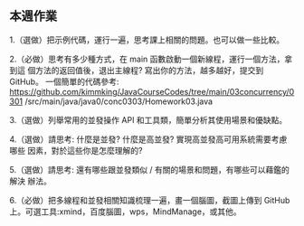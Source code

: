 ## 本週作業
1.（選做）把示例代碼，運行一遍，思考課上相關的問題。也可以做一些比較。

2.（必做）思考有多少種方式，在 main 函數啟動一個新線程，運行一個方法，拿到這
個方法的返回值後，退出主線程? 寫出你的方法，越多越好，提交到 GitHub。
一個簡單的代碼參考: https://github.com/kimmking/JavaCourseCodes/tree/main/03concurrency/0301 /src/main/java/java0/conc0303/Homework03.java

3.（選做）列舉常用的並發操作 API 和工具類，簡單分析其使用場景和優缺點。

4.（選做）請思考: 什麼是並發? 什麼是高並發? 實現高並發高可用系統需要考慮哪些 因素，對於這些你是怎麼理解的?

5.（選做）請思考: 還有哪些跟並發類似 / 有關的場景和問題，有哪些可以藉鑑的解決 辦法。

6.（必做）把多線程和並發相關知識梳理一遍，畫一個腦圖，截圖上傳到 GitHub 上。可選工具:xmind，百度腦圖，wps，MindManage，或其他。